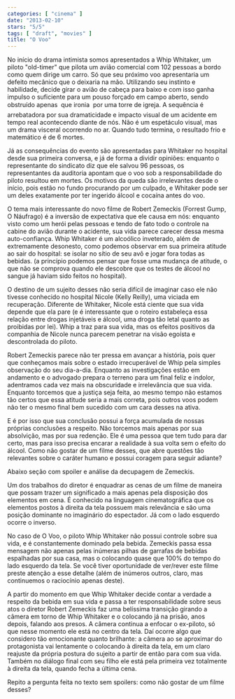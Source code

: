 ```yaml
---
categories: [ "cinema" ]
date: "2013-02-10"
stars: "5/5"
tags: [ "draft", "movies" ]
title: "O Voo"
---
```

No início do drama intimista somos apresentados a Whip Whitaker, um
piloto "old-timer" que pilota um avião comercial com 102 pessoas a
bordo como quem dirige um carro. Só que seu próximo voo apresentaria
um defeito mecânico que o deixaria na mão. Utilizando seu instinto
e habilidade, decide girar o avião de cabeça para baixo e com isso
ganha impulso o suficiente para um pouso forçado em campo aberto, sendo
obstruído apenas  que ironia  por uma torre de igreja. A sequência
é arrebatadora por sua dramaticidade e impacto visual de um acidente
em tempo real acontecendo diante de nós. Não é um espetáculo visual,
mas um drama visceral ocorrendo no ar. Quando tudo termina, o resultado
frio e matemático é de 6 mortes.

Já as consequências do evento são apresentadas para Whitaker no
hospital desde sua primeira conversa, e já de forma a dividir opiniões:
enquanto o representante do sindicato diz que ele salvou 96 pessoas, os
representantes da auditoria apontam que o voo sob a responsabilidade do
piloto resultou em mortes. Os motivos da queda são irrelevantes desde o
início, pois estão no fundo procurando por um culpado, e Whitaker pode
ser um deles exatamente por ter ingerido álcool e cocaína antes do voo.

O tema mais interessante do novo filme de Robert Zemeckis (Forrest Gump,
O Náufrago) é a inversão de expectativa que ele causa em nós: enquanto
visto como um herói pelas pessoas e tendo de fato todo o controle na
cabine do avião durante o acidente, sua vida parece carecer dessa mesma
auto-confiança. Whip Whitaker é um alcoólico inveterado, além de
extremamente desonesto, como podemos observar em sua primeira atitude ao
sair do hospital: se isolar no sítio de seu avô e jogar fora todas as
bebidas. (a princípio podemos pensar que fosse uma mudança de atitude,
o que não se comprova quando ele descobre que os testes de álcool no
sangue já haviam sido feitos no hospital).

O destino de um sujeito desses não seria difícil de imaginar caso ele
não tivesse conhecido no hospital Nicole (Kelly Reilly), uma viciada
em recuperação. Diferente de Whitaker, Nicole está ciente que sua
vida depende que ela pare (e é interessante que o roteiro estabeleça
essa relação entre drogas injetáveis e álcool, uma droga tão letal
quanto as proibidas por lei). Whip a traz para sua vida, mas os efeitos
positivos da companhia de Nicole nunca parecem penetrar na visão egoísta
e descontrolada do piloto.

Robert Zemeckis parece não ter pressa em avançar a história, pois
quer que conheçamos mais sobre o estado irrecuperável de Whip pela
simples observação do seu dia-a-dia. Enquanto as investigações
estão em andamento e o advogado prepara o terreno para um final feliz e
indolor, adentramos cada vez mais na obscuridade e irrelevância que sua
vida. Enquanto torcemos que a justiça seja feita, ao mesmo tempo não
estamos tão certos que essa atitude seria a mais correta, pois outros
voos podem não ter o mesmo final bem sucedido com um cara desses na
ativa.

E é por isso que sua conclusão possui a força acumulada de nossas
próprias conclusões a respeito. Não torcemos mais apenas por sua
absolvição, mas por sua redenção. Ele é uma pessoa que tem tudo
para dar certo, mas para isso precisa encarar a realidade à sua volta
sem o efeito do álcool. Como não gostar de um filme desses, que abre
questões tão relevantes sobre o caráter humano e possui coragem para
seguir adiante?

Abaixo seção com spoiler e análise da decupagem de Zemeckis.

Um dos trabalhos do diretor é enquadrar as cenas de um filme de maneira
que possam trazer um significado a mais apenas pela disposição dos
elementos em cena. É conhecido na linguagem cinematográfica que os
elementos postos à direita da tela possuem mais relevância e são uma
posição dominante no imaginário do espectador. Já com o lado esquerdo
ocorre o inverso.

No caso de O Voo, o piloto Whip Whitaker não possui controle sobre sua
vida, e é constantemente dominado pela bebida. Zemeckis passa essa
mensagem não apenas pelas inúmeras pilhas de garrafas de bebidas
espalhadas por sua casa, mas o colocando quase que 100% do tempo do
lado esquerdo da tela. Se você tiver oportunidade de ver/rever este
filme preste atenção a esse detalhe (além de inúmeros outros, claro,
mas continuemos o raciocínio apenas deste).

A partir do momento em que Whip Whitaker decide contar a verdade a
respeito da bebida em sua vida e passa a ter responsabilidade sobre seus
atos o diretor Robert Zemeckis faz uma belíssima transição girando
a câmera em torno de Whip Whitaker e o colocando já na prisão, anos
depois, falando aos presos. A câmera continua a enfocar o ex-piloto,
só que nesse momento ele está no centro da tela. Daí ocorre algo que
considero tão emocionante quanto brilhante: a câmera ao se aproximar
do protagonista vai lentamente o colocando à direita da tela, em um
claro reajuste da própria postura do sujeito a partir de então para
com sua vida. Também no diálogo final com seu filho ele está pela
primeira vez totalmente à direita da tela, quando fecha a última cena.

Repito a pergunta feita no texto sem spoilers: como não gostar de um
filme desses?
